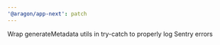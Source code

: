 ```yaml
---
'@aragon/app-next': patch
---
```


Wrap generateMetadata utils in try-catch to properly log Sentry errors
